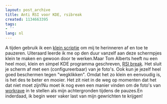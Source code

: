 ```yaml
---
layout: post_archive
title: Anti RSI voor KDE, rsibreak
created: 1134663395
tags:
- ''
lang: nl
---
```

A tijden gebruik ik een [klein scriptje](/anti_rsi_voor_kde) om mij te herinneren af en toe te pauzeren. Uiteraard leerde ik me op den duur vanzelf aan deze schermpjes klein te maken en gewoon door te werken.Maar Tom Alberts heeft nu een heel mooi, klein en simpel KDE programma geschreven, [RSI break](http://www.omat.nl/drupal/?q=node/36#comment-63). Het sluit je scherm af met een (configureerbaar) van je foto's. Ook kun je jezelf heel goed beschermen tegen "wegklikken". Omdat het zo klein en eenvoudig is, is het des te beter en mooier. Het zit niet in de weg op momenten dat het dat niet moet zijn!Nu moet ik nog even een manier vinden om de foto's van [workrave](http://www.workrave.org/screenshots/unix/) in te stellen als mijn achtergronden tijdens de pauzes.En inderdaad, ik begin weer vaker last van mijn gewrichten te krijgen!
